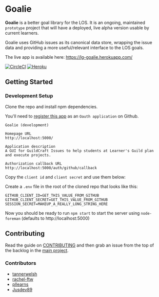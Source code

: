 # Goalie

**Goalie** is a better goal library for the LOS. It is an ongoing, maintained `prototype` project that will have a deployed, live alpha version usable by current learners.

Goalie uses GitHub issues as its canonical data store, wrapping the issue data and providing a more useful/relevant interface to the LOS goals.

The live app is available here: https://lg-goalie.herokuapp.com/

[![CircleCI](https://circleci.com/gh/GuildCrafts/goalie.svg?style=svg&circle-token=8720e3371dc1f20036897f45eb3a918fbcad640f)](https://circleci.com/gh/GuildCrafts/goalie)
[![Heroku](https://heroku-badge.herokuapp.com/?app=lg-goalie)](https://lg-goalie.herokuapp.com/)

## Getting Started

### Development Setup

Clone the repo and install npm dependencies.

You'll need to [register this app](https://github.com/settings/applications/new) as an `Oauth application` on Github.

```Application name
Goalie (development)

Homepage URL
http://localhost:5000/

Application description
A GUI for GuildCraft Issues to help students at Learner's Guild plan and execute projects.

Authorization callback URL
http://localhost:5000/auth/github/callback
```

Copy the `client id` and `client secret` and use them below:

Create a `.env` file in the root of the cloned repo that looks like this:

```
GITHUB_CLIENT_ID=GET_THIS_VALUE_FROM_GITHUB
GITHUB_CLIENT_SECRET=GET_THIS_VALUE_FROM_GITHUB
SESSION_SECRET=MAKEUP_A_REALLY_LONG_STRING_HERE
```

Now you should be ready to run `npm start` to start the server using `node-foreman` (defaults to http://localhost:5000)

## Contributing

Read the guide on [CONTRIBUTING][contributing] and then grab an issue from the top of the backlog in the [main project][main-project].

[contributing]: ./CONTRIBUTING.md
[main-project]: https://github.com/GuildCrafts/goalie/projects/1

### Contributors
- [tannerwelsh](https://github.com/tannerwelsh)
- [rachel-ftw](https://github.com/rachel-ftw)
- [pllearns](https://github.com/pllearns)
- [Jusdev89](https://github.com/Jusdev89)

